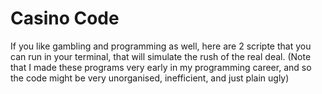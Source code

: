 # Casino Code
If you like gambling and programming as well, here are 2 scripte that you can run in your terminal, that will simulate the rush of the real deal. 
(Note that I made these programs very early in my programming career, and so the code might be very unorganised, inefficient, and just plain ugly)
